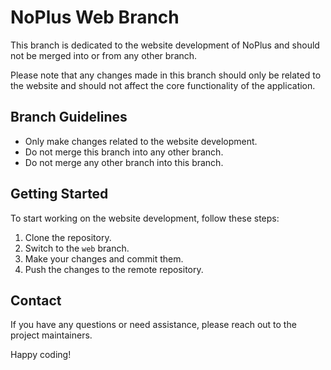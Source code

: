 # NoPlus Web Branch

This branch is dedicated to the website development of NoPlus and should not be merged into or from any other branch.

Please note that any changes made in this branch should only be related to the website and should not affect the core functionality of the application.

## Branch Guidelines

- Only make changes related to the website development.
- Do not merge this branch into any other branch.
- Do not merge any other branch into this branch.

## Getting Started

To start working on the website development, follow these steps:

1. Clone the repository.
2. Switch to the `web` branch.
3. Make your changes and commit them.
4. Push the changes to the remote repository.

## Contact

If you have any questions or need assistance, please reach out to the project maintainers.

Happy coding!
